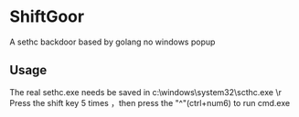 # ShiftGoor
A sethc backdoor based by golang
no windows popup

## Usage
The real sethc.exe needs be saved in c:\windows\system32\scthc.exe \r
Press the shift key 5 times ，then press the "^"(ctrl+num6) to run cmd.exe
